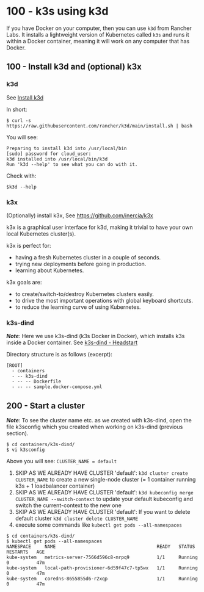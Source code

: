 # 100 - k3s using k3d

If you have Docker on your computer, then you can use ```k3d``` from Rancher Labs. It installs a lightweight version of Kubernetes called ```k3s``` and runs it within a Docker container, meaning it will work on any computer that has Docker.

## 100 - Install k3d and (optional) k3x

### k3d

See [Install k3d](https://github.com/rancher/k3d)

In short:

```
$ curl -s https://raw.githubusercontent.com/rancher/k3d/main/install.sh | bash
```

You will see:

```
Preparing to install k3d into /usr/local/bin
[sudo] password for cloud_user: 
k3d installed into /usr/local/bin/k3d
Run 'k3d --help' to see what you can do with it.
```

Check with:

```
$k3d --help
```

### k3x

(Optionally) install k3x, 
See https://github.com/inercia/k3x


k3x is a graphical user interface for k3d, making it trivial to have your own local Kubernetes cluster(s).

k3x is perfect for:

- having a fresh Kubernetes cluster in a couple of seconds.
- trying new deployments before going in production.
- learning about Kubernetes.

k3x goals are:

- to create/switch-to/destroy Kubernetes clusters easily.
- to drive the most important operations with global keyboard shortcuts.
- to reduce the learning curve of using Kubernetes.

### k3s-dind

***Note***: Here we use k3s-dind (k3s Docker in Docker), which installs k3s inside a Docker container. See [k3s-dind - Headstart](https://github.com/vanHeemstraSystems/k3s-dind-headstart)

Directory structure is as follows (excerpt):

```
[ROOT]
  - containers
  - -- k3s-dind
  - -- -- Dockerfile
  - -- -- sample.docker-compose.yml
```

## 200 - Start a cluster

***Note***: To see the cluster name etc. as we created with k3s-dind, open the file k3sconfig which you created when working on k3s-dind (previous section).

```
$ cd containers/k3s-dind/
$ vi k3sconfig
```

Above you will see: ```CLUSTER_NAME = default```

1. SKIP AS WE ALREADY HAVE CLUSTER 'default': ```k3d cluster create CLUSTER_NAME``` to create a new single-node cluster (= 1 container running k3s + 1 loadbalancer container)
2. SKIP AS WE ALREADY HAVE CLUSTER 'default': ```k3d kubeconfig merge CLUSTER_NAME --switch-context``` to update your default kubeconfig and switch the current-context to the new one
3. SKIP AS WE ALREADY HAVE CLUSTER 'default': If you want to delete default cluster ```k3d cluster delete CLUSTER_NAME```
4. execute some commands like ```kubectl get pods --all-namespaces``` 

```
$ cd containers/k3s-dind/
$ kubectl get pods --all-namespaces
NAMESPACE     NAME                                     READY   STATUS    RESTARTS   AGE
kube-system   metrics-server-7566d596c8-mrpq9          1/1     Running   0          47m
kube-system   local-path-provisioner-6d59f47c7-tp5wx   1/1     Running   0          47m
kube-system   coredns-8655855d6-r2xqp                  1/1     Running   0          47m
```
